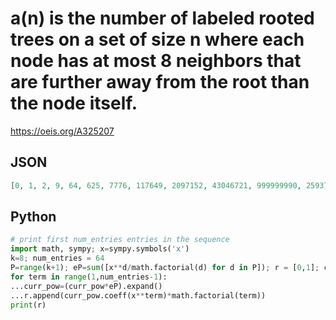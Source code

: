 # a\(n\) is the number of labeled rooted trees on a set of size n where each node has at most 8 neighbors that are further away from the root than the node itself\.
https://oeis.org/A325207
## JSON
```JSON
[0, 1, 2, 9, 64, 625, 7776, 117649, 2097152, 43046721, 999999990, 25937423490, 743008289364, 23298080054964, 793714478374818, 29192909282466930, 1152920554828545360, 48661137306426044400, 2185908358103092063584, 104127157513055758393026, 5242868049702388548952080]
```
## Python
```Python
# print first num_entries entries in the sequence
import math, sympy; x=sympy.symbols('x')
k=8; num_entries = 64
P=range(k+1); eP=sum([x**d/math.factorial(d) for d in P]); r = [0,1]; curr_pow = eP
for term in range(1,num_entries-1):
...curr_pow=(curr_pow*eP).expand()
...r.append(curr_pow.coeff(x**term)*math.factorial(term))
print(r)
```
